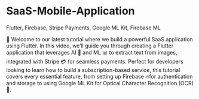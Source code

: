 # SaaS-Mobile-Application
Flutter, Firebase, Stripe Payments, Google ML Kit, Firebase ML

🚀 Welcome to our latest tutorial where we build a powerful SaaS application using Flutter. In this video, we’ll guide you through creating a Flutter application that leverages AI 🤖 and ML 📊 to extract text from images, integrated with Stripe 💳 for seamless payments. Perfect for developers looking to learn how to build a subscription-based service, this tutorial covers every essential feature, from setting up Firebase 🔥for authentication and storage to using Google ML Kit for Optical Character Recognition (OCR) 📝.
